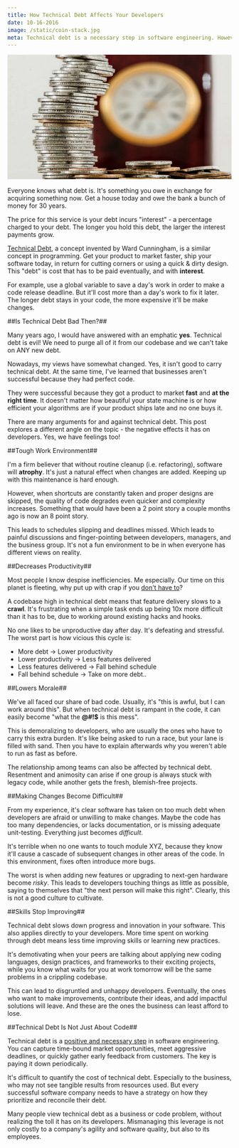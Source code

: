 ```yaml
---
title: How Technical Debt Affects Your Developers
date: 10-16-2016
image: /static/coin-stack.jpg
meta: Technical debt is a necessary step in software engineering. However, it can take its toll on your developer's productivity, morale, and skills.
---
```


<p>
<img class="pure-img center" src="/static/coin-stack.jpg" alt="stack of coins" />
</p>

Everyone knows what debt is. It's something you owe in exchange for acquiring something now. Get a house today and owe the bank a bunch of money for 30 years.

The price for this service is your debt incurs "interest" - a percentage charged to your debt. The longer you hold this debt, the larger the interest payments grow.

[Technical Debt][1], a concept invented by Ward Cunningham, is a similar concept in programming. Get your product to market faster, ship your software today, in return for cutting corners or using a quick & dirty design. This "debt" is cost that has to be paid eventually, and with **interest**.

For example, use a global variable to save a day's work in order to make a code release deadline. But it'll cost more than a day's work to fix it later. The longer debt stays in your code, the more expensive it'll be make changes.

##Is Technical Debt Bad Then?##

Many years ago, I would have answered with an emphatic **yes**. Technical debt is evil! We need to purge all of it from our codebase and we can't take on ANY new debt.

Nowadays, my views have somewhat changed. Yes, it isn't good to carry technical debt. At the same time, I've learned that businesses aren't successful because they had perfect code.

They were successful because they got a product to market **fast** and **at the right time**. It doesn't matter how beautiful your state machine is or how efficient your algorithms are if your product ships late and no one buys it.

There are many arguments for and against technical debt. This post explores a different angle on the topic - the negative effects it has on developers. Yes, we have feelings too!

##Tough Work Environment##

I'm a firm believer that without routine cleanup (i.e. refactoring), software will **atrophy**. It's just a natural effect when changes are added. Keeping up with this maintenance is hard enough.

However, when shortcuts are constantly taken and proper designs are skipped, the quality of code degrades even quicker and complexity increases. Something that would have been a 2 point story a couple months ago is now an 8 point story.

This leads to schedules slipping and deadlines missed. Which leads to painful discussions and finger-pointing between developers, managers, and the business group. It's not a fun environment to be in when everyone has different views on reality.

##Decreases Productivity##

Most people I know despise inefficiencies. Me especially. Our time on this planet is fleeting, why put up with crap if you [don't have to][2]?

A codebase high in technical debt means that feature delivery slows to a **crawl**. It's frustrating when a simple task ends up being 10x more difficult than it has to be, due to working around existing hacks and hooks.

No one likes to be unproductive day after day. It's defeating and stressful. The worst part is how vicious this cycle is:

* More debt -> Lower productivity
* Lower productivity -> Less features delivered
* Less features delivered -> Fall behind schedule
* Fall behind schedule -> Take on more debt..

##Lowers Morale##

We've all faced our share of bad code. Usually, it's "this is awful, but I can work around this". But when technical debt is rampant in the code, it can easily become "what the **@#!$** is this mess".

This is demoralizing to developers, who are usually the ones who have to carry this extra burden. It's like being asked to run a race, but your lane is filled with sand. Then you have to explain afterwards why you weren't able to run as fast as before.

The relationship among teams can also be affected by technical debt. Resentment and animosity can arise if one group is always stuck with legacy code, while another gets the fresh, blemish-free projects.

##Making Changes Become Difficult##

From my experience, it's clear software has taken on too much debt when developers are afraid or unwilling to make changes. Maybe the code has too many dependencies, or lacks documentation, or is missing adequate unit-testing. Everything just becomes *difficult*.

It's terrible when no one wants to touch module XYZ, because they know it'll cause a cascade of subsequent changes in other areas of the code. In this environment, fixes often introduce more bugs.

The worst is when adding new features or upgrading to next-gen hardware become *risky*. This leads to developers touching things as little as possible, saying to themselves that "the next person will make this right". Clearly, this is not a good culture to cultivate.

##Skills Stop Improving##

Technical debt slows down progress and innovation in your software. This also applies directly to your developers. More time spent on working through debt means less time improving skills or learning new practices.

It's demotivating when your peers are talking about applying new coding languages, design practices, and frameworks to their exciting projects, while you know what waits for you at work tomorrow will be the same problems in a crippling codebase.

This can lead to disgruntled and unhappy developers. Eventually, the ones who want to make improvements, contribute their ideas, and add impactful solutions will leave. And these are the ones the business can least afford to lose.

##Technical Debt Is Not Just About Code##

Technical debt is a [positive and necessary step][3] in software engineering. You can capture time-bound market opportunities, meet aggressive deadlines, or quickly gather early feedback from customers. The key is paying it down periodically.

It's difficult to quantify the cost of technical debt. Especially to the business, who may not see tangible results from resources used. But every successful software company needs to have a strategy on how they prioritize and reconcile their debt.

Many people view technical debt as a business or code problem, without realizing the toll it has on its developers. Mismanaging this leverage is not only costly to a company's agility and software quality, but also to its employees.

[1]: https://en.wikipedia.org/wiki/Technical_debt
[2]: /blog/dont-put-up-with-crap.html
[3]: http://www.bigeng.io/why-the-way-we-look-at-technical-debt-is-wrong/
